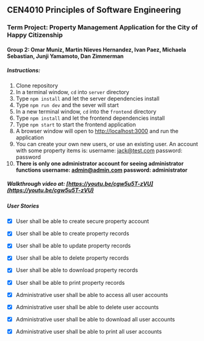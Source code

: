 ## CEN4010 Principles of Software Engineering
### Term Project: Property Management Application for the City of Happy Citizenship

#### Group 2: Omar Muniz, Martin Nieves Hernandez, Ivan Paez, Michaela Sebastian, Junji Yamamoto, Dan Zimmerman 

##### Instructions:
1. Clone repository
2. In a terminal window, `cd` into `server` directory
3. Type `npm install` and let the server dependencies install
4. Type `npm run dev` and the sever will start
5. In a new terminal window, `cd` into the `frontend` directory
6. Type `npm install` and let the frontend dependencies install
7. Type `npm start` to start the frontend application
8. A browser window will open to [http://localhost:3000](http://localhost:3000) and run the application
9. You can create your own new users, or use an existing user.  An account with some property items is: 
username: jack@test.com
password: password
10. **There is only one administrator account for seeing administrator functions
username: admin@admin.com
password: administrator**

##### Walkthrough video at: [https://youtu.be/cgw5u5T-zVU](https://youtu.be/cgw5u5T-zVU)

##### User Stories
- [x] User shall be able to create secure property account
- [x] User shall be able to create  property records
- [x] User shall be able to update property records
- [x] User shall be able to delete property records
- [x] User shall be able to download property records
- [x] User shall be able to print property records
- [x] Administrative user shall be able to access all user accounts
- [x] Administrative user shall be able to delete user accounts
- [x] Administrative user shall be able to download all user accounts
- [x] Administrative user shall be able to print all user accounts

